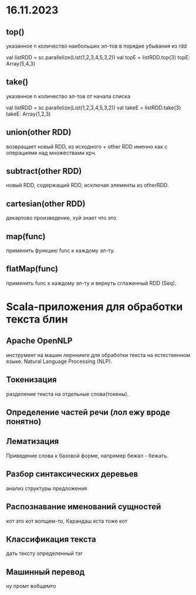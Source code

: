 # 16.11.2023

## top()
указанное n количество  наибольших эл-тов в порядке убывания из rdd

val listRDD = sc.parallelize(List(1,2,3,4,5,3,2))
val topE = listRDD.top(3)
topE: Array(5,4,3)

## take()
указвнное n количество эл-тов от начала списка

val listRDD = sc.parallelize(List(1,2,3,4,5,3,2))
val takeE = listRDD.take(3)
takeE: Array(1,2,3)

## union(other RDD)
возвращает новый RDD, из исходного + other RDD именно как с операциями над множествами крч.
## subtract(other RDD) 
новый RDD, содержащий RDD, исключая элементы из otherRDD.
## cartesian(other RDD)
декартово произведение, хуй знает что это
## map(func)
применить функцию func к каждому эл-ту.
## flatMap(func)
применить func к каждому эл-ту и вернуть сглаженный RDD (Seq).

# Scala-приложения для обработки текста блин

## Apache OpenNLP
инструмент на машин лерннинге для обработки текста на естественном языке. Natural Language Processing (NLP).
## Токенизация
разделение текста на отдельные слова(токены).
## Определение частей речи (лол ежу вроде понятно)
## Лематизация
Приведение слова к базовой форме, например бежал - бежать.
## Разбор синтаксических деревьев
анализ структуры предложения
## Распознавание именований сущностей
кот это кот вопщем-то, Карандаш кста тоже кот
## Классификация текста
дать тексту определенный тэг
## Машинный перевод
ну промт вобщемто


